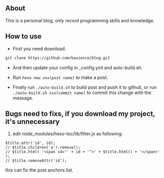 ## About
This is a personal blog, only record programming skills and knowledge.

## How to use
- First you need download.
```bash
git clone https://github.com/kavience/blog.git

```
- And then update your config in _config.yml and auto-build.sh.

- Run `hexo new xxx(post name)` to make a post.

- Finally run `./auto-build.sh` to build post and push it to github, or run `./auto-build.sh xxx(commit name)` to commit this change with the message.

## Bugs need to fixs, if you download my project, it's unnecessary
1. edit node_modules/hexo-toc/lib/filter.js as following:
```
$title.attr('id', id);
// $title.children('a').remove();
// $title.html( '<span id="' + id + '">' + $title.html() + '</span>' );
// $title.removeAttr('id');
```
this can fix the post anchors list.